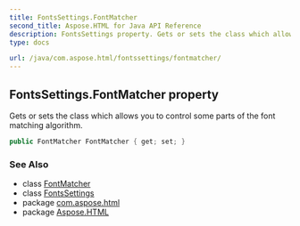 ```yaml
---
title: FontsSettings.FontMatcher
second_title: Aspose.HTML for Java API Reference
description: FontsSettings property. Gets or sets the class which allows you to control some parts of the font matching algorithm
type: docs

url: /java/com.aspose.html/fontssettings/fontmatcher/
---
```

## FontsSettings.FontMatcher property

Gets or sets the class which allows you to control some parts of the font matching algorithm.

```java
public FontMatcher FontMatcher { get; set; }
```

### See Also

* class [FontMatcher](../../../com.aspose.html.rendering.fonts/fontmatcher/)
* class [FontsSettings](../)
* package [com.aspose.html](../../../com.aspose.html/)
* package [Aspose.HTML](../../../)
